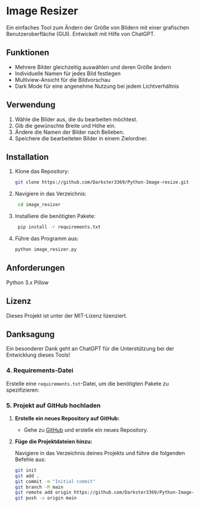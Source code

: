 # Image Resizer

Ein einfaches Tool zum Ändern der Größe von Bildern mit einer grafischen Benutzeroberfläche (GUI). Entwickelt mit Hilfe von ChatGPT.

## Funktionen

- Mehrere Bilder gleichzeitig auswählen und deren Größe ändern
- Individuelle Namen für jedes Bild festlegen
- Multiview-Ansicht für die Bildvorschau
- Dark Mode für eine angenehme Nutzung bei jedem Lichtverhältnis

## Verwendung

1. Wähle die Bilder aus, die du bearbeiten möchtest.
2. Gib die gewünschte Breite und Höhe ein.
3. Ändere die Namen der Bilder nach Belieben.
4. Speichere die bearbeiteten Bilder in einem Zielordner.

## Installation

1. Klone das Repository:
   ```bash
   git clone https://github.com/Darkster3369/Python-Image-resize.git

2. Navigiere in das Verzeichnis:
   ```bash
    cd image_resizer

3. Installiere die benötigten Pakete:
   ```bash
    pip install -r requirements.txt

4. Führe das Programm aus:
   ```bash
   python image_resizer.py

## Anforderungen
Python 3.x
Pillow

## Lizenz
Dieses Projekt ist unter der MIT-Lizenz lizenziert.

## Danksagung
Ein besonderer Dank geht an ChatGPT für die Unterstützung bei der Entwicklung dieses Tools!


### 4. **Requirements-Datei**

Erstelle eine `requirements.txt`-Datei, um die benötigten Pakete zu spezifizieren:


### 5. **Projekt auf GitHub hochladen**

1. **Erstelle ein neues Repository auf GitHub:**
   - Gehe zu [GitHub](https://github.com/) und erstelle ein neues Repository.

2. **Füge die Projektdateien hinzu:**

   Navigiere in das Verzeichnis deines Projekts und führe die folgenden Befehle aus:

   ```bash
   git init
   git add .
   git commit -m "Initial commit"
   git branch -M main
   git remote add origin https://github.com/Darkster3369/Python-Image-resize.git
   git push -u origin main

